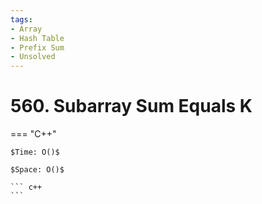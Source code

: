 ```yaml
---
tags:
- Array
- Hash Table
- Prefix Sum
- Unsolved
---
```



# 560. Subarray Sum Equals K

=== "C++"

    $Time: O()$

    $Space: O()$

    ``` c++
    ```